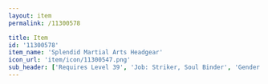 ```yaml
---
layout: item
permalink: /11300578

title: Item
id: '11300578'
item_name: 'Splendid Martial Arts Headgear'
icon_url: 'item/icon/11300547.png'
sub_header: ['Requires Level 39', 'Job: Striker, Soul Binder', 'Gender: All']
---
```

